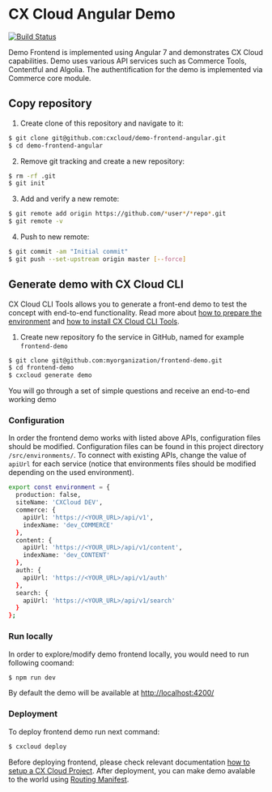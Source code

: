 # CX Cloud Angular Demo

[![Build Status](https://travis-ci.org/cxcloud/demo-frontend-angular.svg?branch=master)](https://travis-ci.org/cxcloud/frontend-accelerator)

Demo Frontend is implemented using Angular 7 and demonstrates CX Cloud capabilities.
Demo uses various API services such as Commerce Tools, Contentful and Algolia. The authentification for the demo is implemented via Commerce core module.

## Copy repository

1. Create clone of this repository and navigate to it:

```sh
$ git clone git@github.com:cxcloud/demo-frontend-angular.git
$ cd demo-frontend-angular
```

2. Remove git tracking and create a new repository:

```sh
$ rm -rf .git
$ git init
```

3. Add and verify a new remote:

```sh
$ git remote add origin https://github.com/*user*/*repo*.git
$ git remote -v
```

4. Push to new remote:

```sh
$ git commit -am "Initial commit"
$ git push --set-upstream origin master [--force]
```

## Generate demo with CX Cloud CLI

CX Cloud CLI Tools allows you to generate a front-end demo to test the concept with end-to-end functionality.
Read more about [how to prepare the environment](https://docs.cxcloud.com/getting-started/prepare-your-environment) and [how to install CX Cloud CLI Tools](https://docs.cxcloud.com/getting-started/install-cxcloud-cli).

1. Create new repository fo the service in GitHub, named for example `frontend-demo`

```sh
$ git clone git@github.com:myorganization/frontend-demo.git
$ cd frontend-demo
$ cxcloud generate demo
```

You will go through a set of simple questions and receive an end-to-end working demo

### Configuration

In order the frontend demo works with listed above APIs, configuration files should be modified. Configuration files can be found in this project directory `/src/environments/`. To connect with existing APIs, change the value of `apiUrl` for each service (notice that environments files should be modified depending on the used environment).
```sh
export const environment = {
  production: false,
  siteName: 'CXCloud DEV',
  commerce: {
    apiUrl: 'https://<YOUR_URL>/api/v1',
    indexName: 'dev_COMMERCE'
  },
  content: {
    apiUrl: 'https://<YOUR_URL>/api/v1/content',
    indexName: 'dev_CONTENT'
  },
  auth: {
    apiUrl: 'https://<YOUR_URL>/api/v1/auth'
  },
  search: {
    apiUrl: 'https://<YOUR_URL>/api/v1/search'
  }
};
```
### Run locally

In order to explore/modify demo frontend locally, you would need to run following coomand:

```sh
$ npm run dev
```

By default the demo will be available at [http://localhost:4200/](http://localhost:4200/)

### Deployment

To deploy frontend demo run next command:

```sh
$ cxcloud deploy
```

Before deploying frontend, please check relevant documentation [how to setup a CX Cloud Project](https://docs.cxcloud.com/setting-up-a-cxcloud-project).
After deployment, you can make demo avalable to the world using [Routing Manifest](https://docs.cxcloud.com/setting-up-a-cxcloud-project/routing-manifest).

